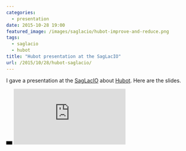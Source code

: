 ```yaml
---
categories:
  - presentation
date: 2015-10-28 19:00
featured_image: /images/saglacio/hubot-improve-and-reduce.png
tags:
  - saglacio
  - hubot
title: "Hubot presentation at the SagLacIO"
url: /2015/10/28/hubot-saglacio/
---
```



I gave a presentation at the [SagLacIO][saglacio] about [Hubot][hubot]. Here are the slides.

<!--more-->

<div class="responsive-iframe-wrapper">
    <div class="responsive-iframe">
        <img class="ratio" src="/images/layout/placeholder_16x9.gif" alt="placeholder"/>
        <iframe src="https://docs.google.com/presentation/d/12mfmFRzwQ6WG_DSRR4ktEjU7LHmA3XFemhYaNdYswQA/embed?start=false&loop=false&delayms=3000" frameborder="0" allowfullscreen="true" mozallowfullscreen="true" webkitallowfullscreen="true"></iframe>
    </div>
</div>

[saglacio]: http://saglac.io
[hubot]: https://hubot.github.com/